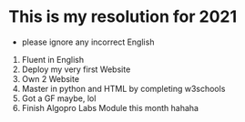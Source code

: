 # This is my resolution for 2021
- please ignore any incorrect English

1. Fluent in English
2. Deploy my very first Website
3. Own 2 Website
4. Master in python and HTML by completing w3schools
5. Got a GF maybe, lol
6. Finish Algopro Labs Module this month hahaha
